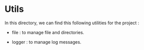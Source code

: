 # Utils

In this directory, we can find this following utilities for the project :

* file : to manage file and directories.

* logger : to manage log messages.
